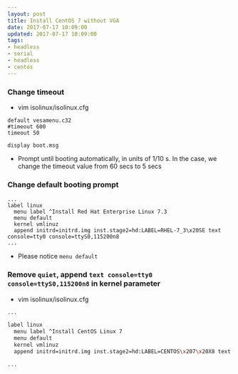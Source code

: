 ```yaml
---
layout: post
title: Install CentOS 7 without VGA
date: 2017-07-17 10:09:00
updated: 2017-07-17 10:09:00
tags:
- headless
- serial
- headless
- centos
---
```


### Change timeout
- vim isolinux/isolinux.cfg
```
default vesamenu.c32
#timeout 600
timeout 50

display boot.msg
```
- Prompt until booting automatically, in units of 1/10 s. In the case, we change the timeout value from 60 secs to 5 secs

<!--more-->

### Change default booting prompt
```
...
label linux
  menu label ^Install Red Hat Enterprise Linux 7.3
  menu default
  kernel vmlinuz
  append initrd=initrd.img inst.stage2=hd:LABEL=RHEL-7_3\x20SE text console=tty0 console=ttyS0,115200n8
...
```
- Please notice `menu default`

### Remove `quiet`, append `text console=tty0 console=ttyS0,115200n8` in kernel parameter

- vim isolinux/isolinux.cfg
```bash
...

label linux
  menu label ^Install CentOS Linux 7
  menu default
  kernel vmlinuz
  append initrd=initrd.img inst.stage2=hd:LABEL=CENTOS\x207\x20X8 text console=tty0 console=ttyS0,115200n8

...
```
